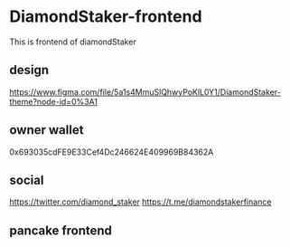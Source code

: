 # DiamondStaker-frontend
This is frontend of diamondStaker



## design
https://www.figma.com/file/5a1s4MmuSlQhwyPoKlL0Y1/DiamondStaker-theme?node-id=0%3A1

## owner wallet
0x693035cdFE9E33Cef4Dc246624E409969B84362A

## social
https://twitter.com/diamond_staker
https://t.me/diamondstakerfinance

## pancake frontend

